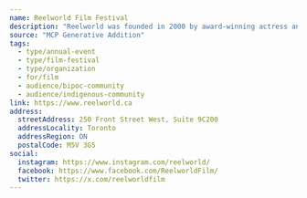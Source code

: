 ```yaml
---
name: Reelworld Film Festival
description: "Reelworld was founded in 2000 by award-winning actress and producer Tonya Williams to advance opportunities for Canadians who are Black, Indigenous, Asian, South Asian, and People of Colour in the screen industries by providing professional development and advocating for racial equity in Canadian content and production. Reelworld Screen Institute, a non-profit, provides training programs and presents the acclaimed Reelworld Film Festival, which celebrates stories by racialized Canadians."
source: "MCP Generative Addition"
tags:
  - type/annual-event
  - type/film-festival
  - type/organization
  - for/film
  - audience/bipoc-community
  - audience/indigenous-community
link: https://www.reelworld.ca
address:
  streetAddress: 250 Front Street West, Suite 9C200
  addressLocality: Toronto
  addressRegion: ON
  postalCode: M5V 3G5
social:
  instagram: https://www.instagram.com/reelworld/
  facebook: https://www.facebook.com/ReelworldFilm/
  twitter: https://x.com/reelworldfilm
---
```

